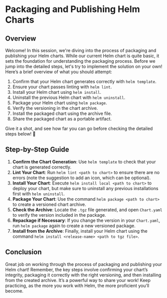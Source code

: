 # Packaging and Publishing Helm Charts

## Overview

Welcome! In this session, we're diving into the process of packaging and publishing your Helm charts. While our current Helm chart is quite basic, it sets the foundation for understanding the packaging process. Before we jump into the detailed steps, let's try to implement the solution on your own! Here’s a brief overview of what you should attempt:

1. Confirm that your Helm chart generates correctly with `helm template`.
2. Ensure your chart passes linting with `helm lint`.
3. Install your Helm chart using `helm install`.
4. Uninstall the previous Helm chart with `helm uninstall`.
5. Package your Helm chart using `helm package`.
6. Verify the versioning in the chart archive.
7. Install the packaged chart using the archive file.
8. Share the packaged chart as a portable artifact.

Give it a shot, and see how far you can go before checking the detailed steps below! 🚀

## Step-by-Step Guide

1. **Confirm the Chart Generation**: Use `helm template` to check that your chart is generated correctly.
2. **Lint Your Chart**: Run `helm lint <path to chart>` to ensure there are no errors (note the suggestion to add an icon, which can be optional).
3. **Install Your Chart**: Execute `helm install local <path to chart>` to deploy your chart, but make sure to uninstall any previous installations first with `helm uninstall`.
4. **Package Your Chart**: Use the command `helm package <path to chart>` to create a versioned chart archive.
5. **Check the Archive**: Locate the `.tgz` file generated, and open `Chart.yaml` to verify the version included in the package.
6. **Repackage if Necessary**: If you change the version in your `Chart.yaml`, run `helm package` again to create a new versioned package.
7. **Install from the Archive**: Finally, install your Helm chart using the command `helm install <release-name> <path to tgz file>`.

## Conclusion

Great job on working through the process of packaging and publishing your Helm chart! Remember, the key steps involve confirming your chart’s integrity, packaging it correctly with the right versioning, and then installing from the created archive. It’s a powerful way to share your work! Keep practicing, as the more you work with Helm, the more proficient you’ll become.
